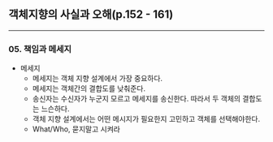 ## 객체지향의 사실과 오해(p.152 - 161)

---

### 05. 책임과 메세지

- 메세지
    - 메세지는 객체 지향 설계에서 가장 중요하다.
    - 메세지는 객체간의 결합도를 낮춰준다.
    - 송신자는 수신자가 누군지 모르고 메세지를 송신한다. 따라서 두 객체의 결합도는 느슨하다.
    - 객체 지향 설계에서는 어떤 메시지가 필요한지 고민하고 객체를 선택해야한다.
    - What/Who, 묻지말고 시켜라
